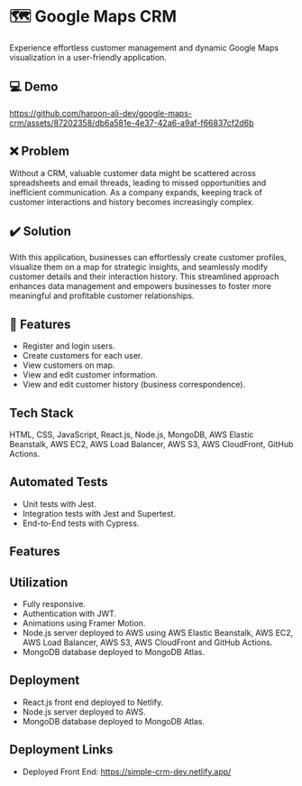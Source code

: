 # :world_map: Google Maps CRM
Experience effortless customer management and dynamic Google Maps visualization in a user-friendly application.

## :computer: Demo
https://github.com/haroon-ali-dev/google-maps-crm/assets/87202358/db6a581e-4e37-42a6-a9af-f66837cf2d6b

## :x: Problem
Without a CRM, valuable customer data might be scattered across spreadsheets and email threads, leading to missed opportunities and inefficient communication. As a company expands, keeping track of customer interactions and history becomes increasingly complex.

## :heavy_check_mark: Solution
With this application, businesses can effortlessly create customer profiles, visualize them on a map for strategic insights, and seamlessly modify customer details and their interaction history. This streamlined approach enhances data management and empowers businesses to foster more meaningful and profitable customer relationships.

## :page_facing_up: Features
- Register and login users.
- Create customers for each user.
- View customers on map.
- View and edit customer information.
- View and edit customer history (business correspondence).

## Tech Stack
HTML, CSS, JavaScript, React.js, Node.js, MongoDB, AWS Elastic Beanstalk, AWS EC2, AWS Load Balancer, AWS S3, AWS CloudFront, GitHub Actions.

## Automated Tests
- Unit tests with Jest.
- Integration tests with Jest and Supertest.
- End-to-End tests with Cypress.

## Features


## Utilization
- Fully responsive.
- Authentication with JWT.
- Animations using Framer Motion.
- Node.js server deployed to AWS using AWS Elastic Beanstalk, AWS EC2, AWS Load Balancer, AWS S3, AWS CloudFront and GitHub Actions.
- MongoDB database deployed to MongoDB Atlas.

## Deployment
- React.js front end deployed to Netlify.
- Node.js server deployed to AWS.
- MongoDB database deployed to MongoDB Atlas.

## Deployment Links
- Deployed Front End: https://simple-crm-dev.netlify.app/
